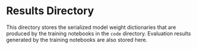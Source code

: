 # Results Directory
This directory stores the serialized model weight dictionaries that are produced by the training notebooks in the `code` directory.
Evaluation results generated by the training notebooks are also stored here.
